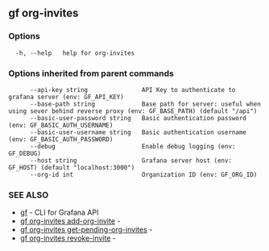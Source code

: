 ## gf org-invites



### Options

```
  -h, --help   help for org-invites
```

### Options inherited from parent commands

```
      --api-key string               API Key to authenticate to grafana server (env: GF_API_KEY)
      --base-path string             Base path for server: useful when using sever behind reverse proxy (env: GF_BASE_PATH) (default "/api")
      --basic-user-password string   Basic authentication password (env: GF_BASIC_AUTH_USERNAME)
      --basic-user-username string   Basic authentication username (env: GF_BASIC_AUTH_PASSWORD)
      --debug                        Enable debug logging (env: GF_DEBUG)
      --host string                  Grafana server host (env: GF_HOST) (default "localhost:3000")
      --org-id int                   Organization ID (env: GF_ORG_ID)
```

### SEE ALSO

* [gf](gf.md)	 - CLI for Grafana API
* [gf org-invites add-org-invite](gf_org-invites_add-org-invite.md)	 - 
* [gf org-invites get-pending-org-invites](gf_org-invites_get-pending-org-invites.md)	 - 
* [gf org-invites revoke-invite](gf_org-invites_revoke-invite.md)	 - 

